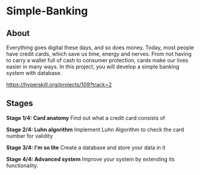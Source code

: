 # Simple-Banking

## About

Everything goes digital these days, and so does money. Today, most people have credit cards, which save us time, energy and nerves. From not having to carry a wallet full of cash to consumer protection, cards make our lives easier in many ways. In this project, you will develop a simple banking system with database.

https://hyperskill.org/projects/109?track=2

## Stages

**Stage 1/4: Card anatomy**
Find out what a credit card consists of

**Stage 2/4: Luhn algorithm**
Implement Luhn Algorithm to check the card number for validity

**Stage 3/4: I'm so lite**
Create a database and store your data in it

**Stage 4/4: Advanced system**
Improve your system by extending its functionality.
